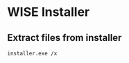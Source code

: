 # WISE Installer

Extract files from installer
----------------------------
```
installer.exe /x
```
